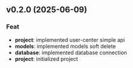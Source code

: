 ## v0.2.0 (2025-06-09)

### Feat

- **project**: implemented user-center simple api
- **models**: implemented models soft delete
- **database**: implemented database connection
- **project**: initialized project
